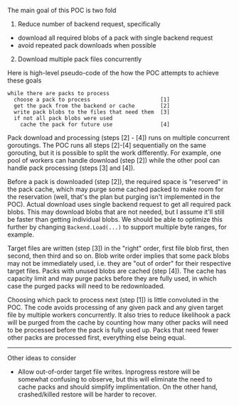 The main goal of this POC is two fold

1. Reduce number of backend request, specifically
  * download all required blobs of a pack with single backend request
  * avoid repeated pack downloads when possible
2. Download multiple pack files concurrently

Here is high-level pseudo-code of the how the POC attempts to achieve these goals

```
while there are packs to process
  choose a pack to process                      [1]
  get the pack from the backend or cache        [2]
  write pack blobs to the files that need them  [3]
  if not all pack blobs were used
    cache the pack for future use               [4]
```

Pack download and processing (steps [2] - [4]) runs on multiple concurrent goroutings. The POC runs all steps [2]-[4] sequentially on the same gorouting, but it is possible to split the work differently. For example, one pool of workers can handle download (step [2]) while the other pool can handle pack processing (steps [3] and [4]).

Before a pack is downloaded (step [2]), the required space is "reserved" in the pack cache, which may purge some cached packed to make room for the reservation (well, that's the plan but purging isn't implemented in the POC). Actual download uses single backend request to get all required pack blobs. This may download blobs that are not needed, but I assume it'll still be faster than getting individual blobs. We should be able to optimize this further by changing `Backend.Load(...)` to support multiple byte ranges, for example. 

Target files are written (step [3]) in the "right" order, first file blob first, then second, then third and so on. Blob write order implies that some pack blobs may not be immediately used, i.e. they are "out of order" for their respective target files. Packs with unused blobs are cached (step [4]). The cache has capacity limit and may purge packs before they are fully used, in which case the purged packs will need to be redownloaded.

Choosing which pack to process next (step [1]) is little convoluted in the POC. The code avoids processing of any given pack and any given target file by multiple workers concurrently. It also tries to reduce likelihook a pack will be purged from the cache by counting how many other packs will need to be processed before the pack is fully used up. Packs that need fewer other packs are processed first, everything else being equal.

----
Other ideas to consider

* Allow out-of-order target file writes. Inprogress restore will be somewhat confusing to observe, but this will eliminate the need to cache packs and should simplify implimentation. On the other hand, crashed/killed restore will be harder to recover.
